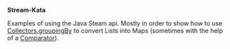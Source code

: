 **Stream-Kata**

Examples of using the Java Steam api. Mostly in order to show how to use
[Collectors.groupingBy](https://docs.oracle.com/en/java/javase/11/docs/api/java.base/java/util/stream/Collectors.html#groupingBy(java.util.function.Function))
to convert Lists into Maps (sometimes with the help of a
 [Comparator](https://docs.oracle.com/en/java/javase/11/docs/api/java.base/java/util/Comparator.html)). 